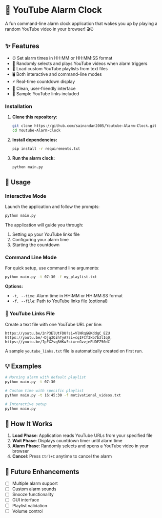 # 🎵 YouTube Alarm Clock

A fun command-line alarm clock application that wakes you up by playing a random YouTube video in your browser! 🎬⏰

## ✨ Features
- ⏰ Set alarm times in HH:MM or HH:MM:SS format
- 🎯 Randomly selects and plays YouTube videos when alarm triggers
- 📁 Load custom YouTube playlists from text files
- 🖥️ Both interactive and command-line modes
- ⚡ Real-time countdown display
- 🎨 Clean, user-friendly interface
- 📝 Sample YouTube links included


### Installation

1. **Clone this repository:**
   ```bash
   git clone https://github.com/sainandan2005/Youtube-Alarm-Clock.git
   cd Youtube-Alarm-Clock
   ```

2. **Install dependencies:**
   ```bash
   pip install -r requirements.txt
   ```

3. **Run the alarm clock:**
   ```bash
   python main.py
   ```

## 📖 Usage

### Interactive Mode

Launch the application and follow the prompts:

```bash
python main.py
```

The application will guide you through:
1. Setting up your YouTube links file
2. Configuring your alarm time
3. Starting the countdown

### Command Line Mode

For quick setup, use command line arguments:

```bash
python main.py -t 07:30 -f my_playlist.txt
```

**Options:**
- `-t, --time`: Alarm time in HH:MM or HH:MM:SS format
- `-f, --file`: Path to YouTube links file (optional)

### 📝 YouTube Links File

Create a text file with one YouTube URL per line:

```
https://youtu.be/2nP3ElUtFDU?si=VlNRqGGKddgC_EZU
https://youtu.be/-Djq3QihTyA?si=cqIFCf3kb7b3lIq0,
https://youtu.be/IpFX2vq8HKw?si=rnGvvjeEUDFZ50dC
```

A sample `youtube_links.txt` file is automatically created on first run.

## 💡 Examples

```bash
# Morning alarm with default playlist
python main.py -t 07:30

# Custom time with specific playlist
python main.py -t 16:45:30 -f motivational_videos.txt

# Interactive setup
python main.py
```

## 🔧 How It Works

1. **Load Phase**: Application reads YouTube URLs from your specified file
2. **Wait Phase**: Displays countdown timer until alarm time
3. **Alarm Phase**: Randomly selects and opens a YouTube video in your browser
4. **Cancel**: Press `Ctrl+C` anytime to cancel the alarm



## 🎯 Future Enhancements

- [ ] Multiple alarm support
- [ ] Custom alarm sounds
- [ ] Snooze functionality
- [ ] GUI interface
- [ ] Playlist validation
- [ ] Volume control

